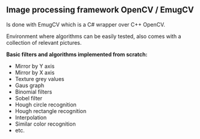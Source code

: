 
## Image processing framework OpenCV / EmugCV

Is done with EmugCV which  is a C# wrapper over C++ OpenCV.

Environment where algorithms can be easily tested, also comes with a collection of relevant pictures.

**Basic filters and algorithms implemented from scratch:**

* Mirror by Y axis
* Mirror by X axis
* Texture grey values
* Gaus graph
* Binomial filters
* Sobel filter
* Hough circle recognition
* Hough rectangle recognition
* Interpolation
* Similar color recognition
* etc.


